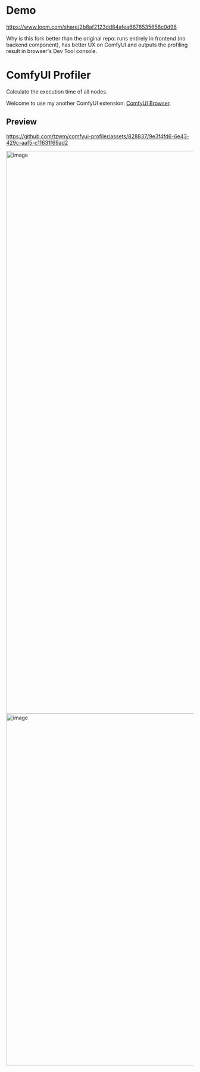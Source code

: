 # Demo
https://www.loom.com/share/2b8af2123dd84afea6678535658c0d98

Why is this fork better than the original repo: runs entirely in frontend (no backend component), has better UX on ComfyUI and outputs the profiling result in browser's Dev Tool console.

# ComfyUI Profiler

Calculate the execution time of all nodes.

Welcome to use my another ComfyUI extension: [ComfyUI Browser](https://github.com/tzwm/comfyui-browser).

## Preview

https://github.com/tzwm/comfyui-profiler/assets/828837/9e3f4fd6-6e43-429c-aaf5-c11631f69ad2


<img width="1512" alt="image" src="https://github.com/tzwm/comfyui-profiler/assets/828837/cce14c35-7994-4e0e-8905-c84cdedf0ca4">
<img width="946" alt="image" src="https://github.com/tzwm/comfyui-profiler/assets/828837/e4a4bc4e-b260-437c-9be9-423f87552dd0">
